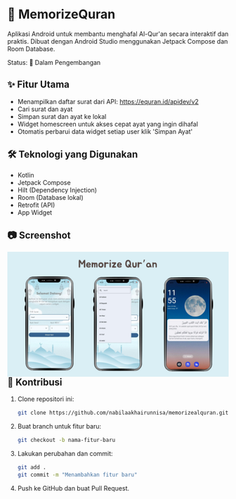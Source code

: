 # 📖 MemorizeQuran

Aplikasi Android untuk membantu menghafal Al-Qur'an secara interaktif dan praktis. Dibuat dengan Android Studio menggunakan Jetpack Compose dan Room Database.

Status: 🚧 Dalam Pengembangan

## ✨ Fitur Utama

- Menampilkan daftar surat dari API: https://equran.id/apidev/v2
- Cari surat dan ayat
- Simpan surat dan ayat ke lokal
- Widget homescreen untuk akses cepat ayat yang ingin dihafal
- Otomatis perbarui data widget setiap user klik 'Simpan Ayat'

## 🛠️ Teknologi yang Digunakan

- Kotlin
- Jetpack Compose
- Hilt (Dependency Injection)
- Room (Database lokal)
- Retrofit (API)
- App Widget

## 📷 Screenshot

<img src="https://github.com/nabilaakhairunnisa/memorizealquran/blob/master/ui.png"
     alt="App UI"
     style="float: left; margin-right: 10px;"
     width="2000" />

## 🚀 Kontribusi

1. Clone repositori ini:
   ```bash
   git clone https://github.com/nabilaakhairunnisa/memorizealquran.git
2. Buat branch untuk fitur baru:
   ```bash
   git checkout -b nama-fitur-baru
3. Lakukan perubahan dan commit:
   ```bash
   git add .
   git commit -m "Menambahkan fitur baru"
4. Push ke GitHub dan buat Pull Request.
